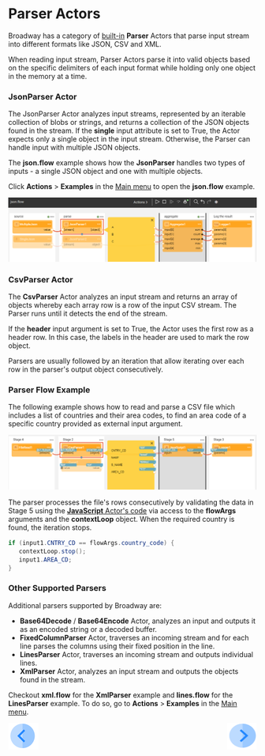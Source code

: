# Parser Actors

Broadway has a category of [built-in](../04_built_in_actor_types.md) **Parser** Actors that parse input stream into different formats like JSON, CSV and XML.

When reading input stream, Parser Actors parse it into valid objects based on the specific delimiters of each input format while holding only one object in the memory at a time.

### JsonParser Actor

The JsonParser Actor analyzes input streams, represented by an iterable collection of blobs or strings, and returns a collection of the JSON objects found in the stream. If the **single** input attribute is set to True, the Actor expects only a single object in the input stream. Otherwise, the Parser can handle input with multiple JSON objects.


The **json.flow** example shows how the **JsonParser** handles two types of inputs - a single JSON object and one with multiple objects.

Click **Actions** > **Examples** in the [Main menu](../18_broadway_flow_window.md#main-menu) to open the **json.flow** example. 

![image](../images/99_actors_03_1.PNG)



### CsvParser Actor

The **CsvParser** Actor analyzes an input stream and returns an array of objects whereby each array row is a row of the input CSV stream. The Parser runs until it detects the end of the stream.

If the **header** input argument is set to True, the Actor uses the first row as a header row. In this case, the labels in the header are used to mark the row object.

Parsers are usually followed by an iteration that allow iterating over each row in the parser's output object consecutively.

### Parser Flow Example

The following example shows how to read and parse a CSV file which includes a list of countries and their area codes, to find an area code of a specific country provided as external input argument. 

![image](../images/99_actors_03_2.PNG)

The parser processes the file's rows consecutively by validating the data in Stage 5 using the [**JavaScript** Actor's code](01_javascript_actor.md#special-keywords-and-conventions) via access to the **flowArgs** arguments and the **contextLoop** object. When the required country is found, the iteration stops.

```java
if (input1.CNTRY_CD == flowArgs.country_code) {
   contextLoop.stop();
   input1.AREA_CD;
}
```

### Other Supported Parsers

Additional parsers supported by Broadway are:

* **Base64Decode** / **Base64Encode** Actor, analyzes an input and outputs it as an encoded string or a decoded buffer.
* **FixedColumnParser** Actor, traverses an incoming stream and for each line parses the columns using their fixed position in the line.
* **LinesParser** Actor, traverses an incoming stream and outputs individual lines.
* **XmlParser** Actor, analyzes an input stream and outputs the objects found in the stream.

Checkout **xml.flow** for the **XmlParser** example and **lines.flow** for the **LinesParser** example. To do so, go to **Actions** > **Examples** in the [Main menu](../18_broadway_flow_window.md#main-menu).

[![Previous](/articles/images/Previous.png)](02_stream_actors.md)[<img align="right" width="60" height="54" src="/articles/images/Next.png">](04_queue_actors.md)

